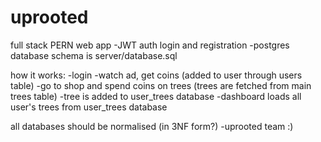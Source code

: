 # uprooted
 
full stack PERN web app
-JWT auth login and registration
-postgres database schema is server/database.sql

how it works:
-login
-watch ad, get coins (added to user through users table)
-go to shop and spend coins on trees (trees are fetched from main trees table)
-tree is added to user_trees database
-dashboard loads all user's trees from user_trees database

all databases should be normalised (in 3NF form?)
-uprooted team :)